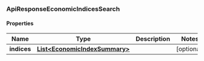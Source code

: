 
### ApiResponseEconomicIndicesSearch

#### Properties
Name | Type | Description | Notes
------------ | ------------- | ------------- | -------------
**indices** | [**List&lt;EconomicIndexSummary&gt;**](EconomicIndexSummary.md) |  |  [optional]



